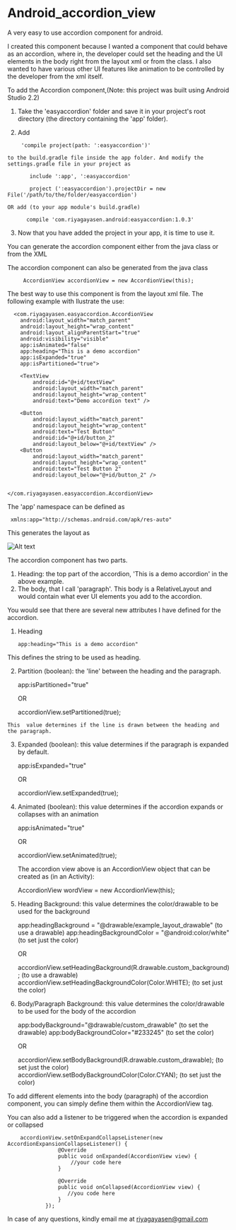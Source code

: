 # Android_accordion_view
A very easy to use accordion component for android. 

I created this component because I wanted a component that could behave as an accordion, where in, the developer could set the heading and the UI elements in the body right from the layout xml or from the class. I also wanted to have various other UI features like animation to be controlled by the developer from the xml itself. 

To add the Accordion component,(Note: this project was built using Android Studio 2.2)
  1. Take the 'easyaccordion' folder and save it in your project's root directory (the directory containing the 'app' folder).  
  2. Add 
  
          'compile project(path: ':easyaccordion')' 
          
    to the build.gradle file inside the app folder. And modify the settings.gradle file in your project as 
            
           include ':app', ':easyaccordion'

           project (':easyaccordion').projectDir = new File('/path/to/the/folder/easyaccordion')
           
    OR add (to your app module's build.gradle)
    
          compile 'com.riyagayasen.android:easyaccordion:1.0.3'  

  3. Now that you have added the project in your app, it is time to use it. 

You can generate the accordion component either from the java class or from the XML

The accordion component can also be generated from the java class 
        
         AccordionView accordionView = new AccordionView(this);

The best way to use this component is from the layout xml file. The following example with llustrate the use: 

      <com.riyagayasen.easyaccordion.AccordionView
        android:layout_width="match_parent"
        android:layout_height="wrap_content"
        android:layout_alignParentStart="true"
        android:visibility="visible"
        app:isAnimated="false"
        app:heading="This is a demo accordion"
        app:isExpanded="true"
        app:isPartitioned="true">

        <TextView
            android:id="@+id/textView"
            android:layout_width="match_parent"
            android:layout_height="wrap_content"
            android:text="Demo accordion text" />

        <Button
            android:layout_width="match_parent"
            android:layout_height="wrap_content"
            android:text="Test Button"
            android:id="@+id/button_2"
            android:layout_below="@+id/textView" />
        <Button
            android:layout_width="match_parent"
            android:layout_height="wrap_content"
            android:text="Test Button 2"
            android:layout_below="@+id/button_2" />


    </com.riyagayasen.easyaccordion.AccordionView>
The 'app' namespace can be defined as 
     
     xmlns:app="http://schemas.android.com/apk/res-auto"

This generates the layout as 

![Alt text](/screenshot.png?raw=true "Optional Title")

The accordion component has two parts. 
  1. Heading: the top part of the accordion, 'This is a demo accordion' in the above example. 
  2. The body, that I call 'paragraph'. This body is a RelativeLayout and would contain what ever UI elements you add to the accordion. 
  
You would see that there are several new attributes I have defined for the accordion. 
  1. Heading 
  
         app:heading="This is a demo accordion"
   This defines the string to be used as heading. 
  
  2. Partition (boolean): the 'line' between the heading and the paragraph. 
  
        app:isPartitioned="true"
      
      OR
        
        accordionView.setPartitioned(true);
    
    This  value determines if the line is drawn between the heading and the paragraph. 
  
  3. Expanded (boolean): this value determines if the paragraph is expanded by default. 
  
        app:isExpanded="true"
        
       OR
       
        accordionView.setExpanded(true);
  
  4. Animated (boolean): this value determines if the accordion expands or collapses with an animation
        
        app:isAnimated="true"
      
       OR
       
        accordionView.setAnimated(true);
        
      The accordion view above is an AccordionView object that can be created as (in an Activity):
        
        AccordionView wordView = new AccordionView(this);
  
  5. Heading Background: this value determines the color/drawable to be used for the background
      
        app:headingBackground = "@drawable/example_layout_drawable" (to use a drawable)
        app:headingBackgroundColor = "@android:color/white" (to set just the color)
       
       OR
        
        accordionView.setHeadingBackground(R.drawable.custom_background);    (to use a drawable)
        accordionView.setHeadingBackgroundColor(Color.WHITE);    (to set just the color)
        
  6. Body/Paragraph Background: this value determines the color/drawable to be used for the body of the accordion
        
        app:bodyBackground="@drawable/custom_drawable" (to set the drawable)
        app:bodyBackgroundColor="#233245" (to set the color)
        
       OR
       
        accordionView.setBodyBackground(R.drawable.custom_drawable);    (to set just the color)
        accordionView.setBodyBackgroundColor(Color.CYAN);    (to set just the color)
      
      
 
To add different elements into the body (paragraph) of the accordion component, you can simply define them within the AccordionView tag. 

You can also add a listener to be triggered when the accordion is expanded or collapsed

        accordionView.setOnExpandCollapseListener(new AccordionExpansionCollapseListener() {
                    @Override
                    public void onExpanded(AccordionView view) {
                        //your code here
                    }

                    @Override
                    public void onCollapsed(AccordionView view) {
                       //you code here
                    }
                });

In case of any questions, kindly email me at riyagayasen@gmail.com 
